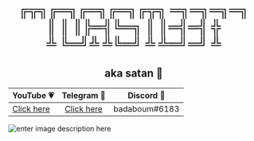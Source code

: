 <h1 align="center">
	╔╦╗╔═╗╔═╗╔═╗╔╦╗ ═╗═╗═╗═╗<br>
 	 ║ ║ ║╠═╣╚═╗ ║   ║═╣═╣ ╬<br>
 	 ╩ ╚═╝╩ ╩╚═╝ ╩   ╩═╝═╝ ╩<br>
</h1>
<h2 align="center">aka satan 👹</h2>
<p align="center">
	<table>
	    <thead>
	        <tr>
	            <th align="center">YouTube 💗</th>
	            <th align="center">Telegram 💙</th>
	            <th align="center">Discord 💜</th>
	        </tr>
	    </thead>
	    <tbody>
	        <tr>
	            <td align="left"><a href="https://youtube.com/itstoastz" target="_blank">Click here</a></td>
	            <td align="center"><a href="https://telegram.me/wejdene" target="_blank">Click here</a></td></td>
	            <td align="right">badaboum#6183</td>
	        </tr>
	    </tbody>
	</table>
</p>

![enter image description here](https://wallpaperaccess.com/full/711515.jpg)
